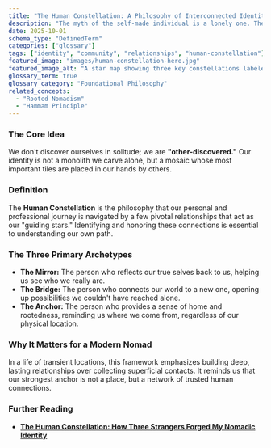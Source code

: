 ```yaml
---
title: "The Human Constellation: A Philosophy of Interconnected Identity"
description: "The myth of the self-made individual is a lonely one. The Human Constellation is the philosophy that our identity is shaped and illuminated by the key relationships that guide our lives."
date: 2025-10-01
schema_type: "DefinedTerm"
categories: ["glossary"]
tags: ["identity", "community", "relationships", "human-constellation"]
featured_image: "images/human-constellation-hero.jpg"
featured_image_alt: "A star map showing three key constellations labeled 'Pieter - Mirror', 'Sally - Bridge', and 'Zak - Anchor', against a backdrop of olive trees and digital circuitry."
glossary_term: true
glossary_category: "Foundational Philosophy"
related_concepts: 
  - "Rooted Nomadism"
  - "Hammam Principle"
---
```


### The Core Idea
We don't discover ourselves in solitude; we are **"other-discovered."** Our identity is not a monolith we carve alone, but a mosaic whose most important tiles are placed in our hands by others.

### Definition
The **Human Constellation** is the philosophy that our personal and professional journey is navigated by a few pivotal relationships that act as our "guiding stars." Identifying and honoring these connections is essential to understanding our own path.

### The Three Primary Archetypes
- **The Mirror:** The person who reflects our true selves back to us, helping us see who we really are.
- **The Bridge:** The person who connects our world to a new one, opening up possibilities we couldn't have reached alone.
- **The Anchor:** The person who provides a sense of home and rootedness, reminding us where we come from, regardless of our physical location.

### Why It Matters for a Modern Nomad
In a life of transient locations, this framework emphasizes building deep, lasting relationships over collecting superficial contacts. It reminds us that our strongest anchor is not a place, but a network of trusted human connections.

### Further Reading
- **[The Human Constellation: How Three Strangers Forged My Nomadic Identity](/stories-wisdom/human-constellation/)**